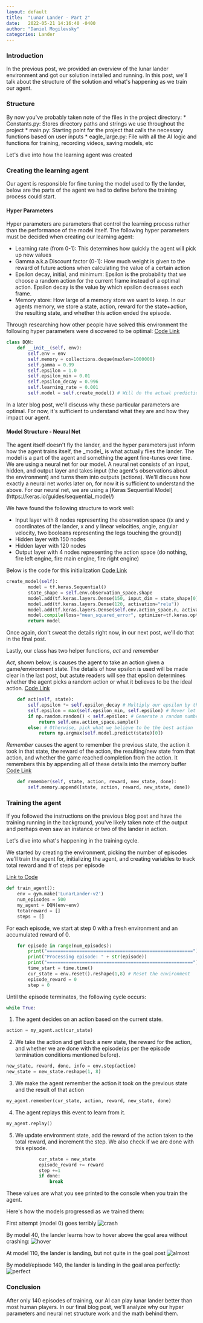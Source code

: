 ```yaml
---
layout: default
title:  "Lunar Lander - Part 2"
date:   2022-05-21 14:16:40 -0400
author: "Daniel Mogilevsky"
categories: Lander
---
```

<h3>Introduction</h3>
In the previous post, we provided an overview of the lunar lander environment and got our solution
installed and running. In this post, we'll talk about the structure of the solution and what's happening as we train
our agent.

<h3>Structure</h3>
By now you've probably taken note of the files in the project directory:
* Constants.py: Stores directory paths and strings we use throughout the project
* main.py: Starting point for the project that calls the necessary functions based on user inputs
* eagle_large.py: File with all the AI logic and functions for training, recording videos, saving models, etc

Let's dive into how the learning agent was created
<h3>Creating the learning agent</h3>
Our agent is responsible for fine tuning the model used to fly the lander, below are the parts of the agent
we had to define before the training process could start.

<h4>Hyper Parameters</h4>
Hyper parameters are parameters that control the learning process rather than the performance of the model itself. 
The following hyper parameters must be decided when creating our learning agent:

* Learning rate (from 0-1): This determines how quickly the agent will pick up new values
* Gamma a.k.a Discount factor (0-1): How much weight is given to the reward of future actions when calculating the value
of a certain action
* Epsilon decay, initial, and minimum: Epsilon is the probability that we choose a random action for the current frame instead of a 
optimal action. Epsilon decay is the value by which epsilon decreases each frame.
* Memory store: How large of a memory store we want to keep. In our agents memory, we store a state, action, reward for the
state+action, the resulting state, and whether this action ended the episode.

Through researching how other people have solved this environment the following hyper parameters were discovered to be optimal:
[Code Link](https://github.com/gryslik/ml-musings/blob/109d54e39476636e714b686a1c63ef71da54d1ae/lunar_lander/eagle_large.py#L16-L25)
```python
class DQN:
    def __init__(self, env):
        self.env = env
        self.memory = collections.deque(maxlen=1000000)
        self.gamma = 0.99
        self.epsilon = 1.0
        self.epsilon_min = 0.01
        self.epsilon_decay = 0.996
        self.learning_rate = 0.001
        self.model = self.create_model() # Will do the actual predictions
 ```
In a later blog post, we'll discuss why these particular parameters are optimal. For now, it's sufficient to understand
what they are and how they impact our agent.

<h4>Model Structure - Neural Net</h4>
The agent itself doesn't fly the lander, and the hyper parameters just inform how the agent trains itself, the _model_
is what actually flies the lander. The model is a part of the agent and something the agent fine-tunes over time. 
We are using a neural net for our model. A neural net consists of an input, hidden, and output layer
and takes input (the agent's observations about the environment) and turns them into outputs (actions).
We'll discuss how exactly a neural net works later on, for now it is sufficient to understand the above. 
For our neural net, we are using a [Keras Sequential Model](https://keras.io/guides/sequential_model/)

We have found the following structure to work well:
* Input layer with 8 nodes representing the observation space ((x and y coordinates of the lander, x and y linear velocities, angle, angular velocity, two booleans representing the legs
  touching the ground))
* Hidden layer with 150 nodes
* Hidden layer with 120 nodes
* Output layer with 4 nodes representing the action space (do nothing, fire left engine, fire main engine, fire right engine)

Below is the code for this initialization
[Code Link](https://github.com/gryslik/ml-musings/blob/109d54e39476636e714b686a1c63ef71da54d1ae/lunar_lander/eagle_large.py#L27-L34)
```python
create_model(self):
        model = tf.keras.Sequential()
        state_shape = self.env.observation_space.shape
        model.add(tf.keras.layers.Dense(150, input_dim = state_shape[0], activation = "relu"))
        model.add(tf.keras.layers.Dense(120, activation="relu"))
        model.add(tf.keras.layers.Dense(self.env.action_space.n, activation="linear"))
        model.compile(loss="mean_squared_error", optimizer=tf.keras.optimizers.Adam(lr=self.learning_rate))
        return model
```

Once again, don't sweat the details right now, in our next post, we'll do that in the final post.

Lastly, our class has two helper functions, _act_ and _remember_

_Act_, shown below, is causes the agent to take an action given a game/environment state. The details of how epsilon
is used will be made clear in the last post, but astute readers will see that epsilon determines whether the
agent picks a random action or what it believes to be the ideal action.
[Code Link](https://github.com/gryslik/ml-musings/blob/109d54e39476636e714b686a1c63ef71da54d1ae/lunar_lander/eagle_large.py#L63-L69)
```python
    def act(self, state):
        self.epsilon *= self.epsilon_decay # Multiply our epsilon by the decay
        self.epsilon = max(self.epsilon_min, self.epsilon) # Never let epsilon go below the minium value
        if np.random.random() < self.epsilon: # Generate a random number 0-1, if it's less than episolon, do a random action
            return self.env.action_space.sample()
        else: # Otherwise, pick what we believe to be the best action
            return np.argmax(self.model.predict(state)[0])
```

_Remember_ causes the agent to remember the previous state, the action it took in that state, the reward of the action,
the resulting/new state from that action, and whether the game reached completion from the action. It remembers this
by appending all of these details into the memory buffer
[Code Link](https://github.com/gryslik/ml-musings/blob/109d54e39476636e714b686a1c63ef71da54d1ae/lunar_lander/eagle_large.py#L37)
```python
    def remember(self, state, action, reward, new_state, done):
        self.memory.append([state, action, reward, new_state, done])
```

<h3>Training the agent</h3>

If you followed the instructions on the previous blog post and have the training running in the background,
you've likely taken note of the output and perhaps even saw an instance or two of the lander in action.

Let's dive into what's happening in the training cycle.

We started by creating the environment, picking the number of episodes we'll train the agent for, initializing
the agent, and creating variables to track total reward and # of steps per episode

[Link to Code](https://github.com/gryslik/ml-musings/blob/109d54e39476636e714b686a1c63ef71da54d1ae/lunar_lander/eagle_large.py#L155-L196)
```python
def train_agent():
    env = gym.make('LunarLander-v2')
    num_episodes = 500
    my_agent = DQN(env=env)
    totalreward = []
    steps = []
 ```

For each episode, we start at step 0 with a fresh environment and an accumulated reward of 0.
```python
    for episode in range(num_episodes):
        print("======================================================")
        print("Processing episode: " + str(episode))
        print("======================================================")
        time_start = time.time()
        cur_state = env.reset().reshape(1,8) # Reset the environment
        episode_reward = 0
        step = 0
```

Until the episode terminates, the following cycle occurs:
```python
while True:
```
1. The agent decides on an action based on the current state.
```python
action = my_agent.act(cur_state)
```
2. We take the action and get back a new state, the reward for the action, and whether we are done with the episode(as per the episode
   termination conditions mentioned before).
```python
new_state, reward, done, info = env.step(action)
new_state = new_state.reshape(1, 8)
```
3. We make the agent remember the action it took on the previous state and
   the result of that action
```python
my_agent.remember(cur_state, action, reward, new_state, done)
```
4. The agent replays this event to learn from it.
```python
my_agent.replay()
```
5. We update environment state, add the reward of the action taken to the total reward, and increment the step.
   We also check if we are done with this episode.
```python
            cur_state = new_state
            episode_reward += reward
            step +=1
            if done:
                break
```

These values are what you see printed to the console when you train the agent. 

Here's how the models progressed as we trained them:

First attempt (model 0) goes terribly
![crash](/videos/lander_crash.gif)


By model 40, the lander learns how to hover above the goal area without crashing:
![hover](/videos/lander_hover.gif)

At model 110, the lander is landing, but not quite in the goal post
![almost](/videos/almost.gif)

By model/episode 140, the lander is landing in the goal area perfectly:
![perfect](/videos/perfect.gif)

<h3>Conclusion</h3>

After only 140 episodes of training, our AI can play lunar lander better than
most human players. In our final blog post, we'll analyze why our hyper parameters and neural net structure work
and the math behind them.